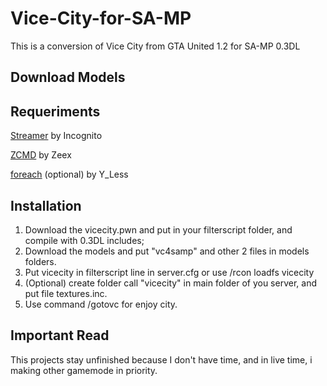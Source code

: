 # Vice-City-for-SA-MP
This is a conversion of Vice City from GTA United 1.2 for SA-MP 0.3DL

## Download Models

## Requeriments
[Streamer](http://forum.sa-mp.com/showthread.php?t=102865) by Incognito

[ZCMD](http://forum.sa-mp.com/showthread.php?t=91354) by Zeex

[foreach](http://forum.sa-mp.com/showthread.php?t=570868) (optional) by Y_Less

## Installation
1. Download the vicecity.pwn and put in your filterscript folder, and compile with 0.3DL includes;
2. Download the models and put "vc4samp" and other 2 files in models folders.
3. Put vicecity in filterscript line in server.cfg or use /rcon loadfs vicecity
4. (Optional) create folder call "vicecity" in main folder of you server, and put file textures.inc.
4. Use command /gotovc for enjoy city.

## Important Read
This projects stay unfinished because I don't have time, and in live time, i making other gamemode in priority. 
